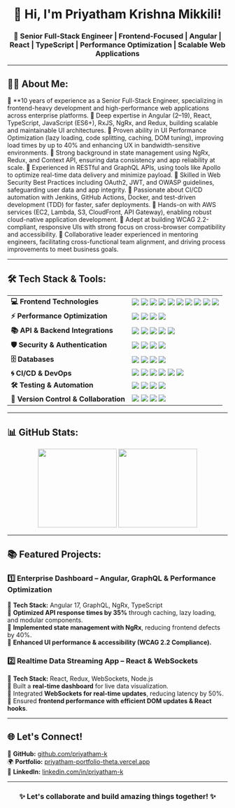 <h1 align="center">👋 Hi, I'm Priyatham Krishna Mikkili!</h1>  
<h3 align="center">🚀 Senior Full-Stack Engineer | Frontend-Focused | Angular | React | TypeScript | Performance Optimization | Scalable Web Applications</h3>  

---

## 👨‍💻 About Me:  
🔹 **10 years of experience as a Senior Full-Stack Engineer, specializing in frontend-heavy development and high-performance web applications across enterprise platforms.
🔹 Deep expertise in Angular (2–19), React, TypeScript, JavaScript (ES6+), RxJS, NgRx, and Redux, building scalable and maintainable UI architectures.
🔹 Proven ability in UI Performance Optimization (lazy loading, code splitting, caching, DOM tuning), improving load times by up to 40% and enhancing UX in bandwidth-sensitive environments.
🔹 Strong background in state management using NgRx, Redux, and Context API, ensuring data consistency and app reliability at scale.
🔹 Experienced in RESTful and GraphQL APIs, using tools like Apollo to optimize real-time data delivery and minimize payload.
🔹 Skilled in Web Security Best Practices including OAuth2, JWT, and OWASP guidelines, safeguarding user data and app integrity.
🔹 Passionate about CI/CD automation with Jenkins, GitHub Actions, Docker, and test-driven development (TDD) for faster, safer deployments.
🔹 Hands-on with AWS services (EC2, Lambda, S3, CloudFront, API Gateway), enabling robust cloud-native application development.
🔹 Adept at building WCAG 2.2-compliant, responsive UIs with strong focus on cross-browser compatibility and accessibility.
🔹 Collaborative leader experienced in mentoring engineers, facilitating cross-functional team alignment, and driving process improvements to meet business goals. 

---

## 🛠️ Tech Stack & Tools:  

<table align="center">
  <tr>
    <td><b>💻 Frontend Technologies</b></td>
    <td align="left">
      <img src="https://img.shields.io/badge/Angular-DD0031?style=for-the-badge&logo=angular&logoColor=white"/>  
      <img src="https://img.shields.io/badge/React-61DAFB?style=for-the-badge&logo=react&logoColor=black"/>  
      <img src="https://img.shields.io/badge/TypeScript-007ACC?style=for-the-badge&logo=typescript&logoColor=white"/>  
      <img src="https://img.shields.io/badge/RxJS-B7178C?style=for-the-badge&logo=reactivex&logoColor=white"/>  
      <img src="https://img.shields.io/badge/NgRx-DC143C?style=for-the-badge&logo=redux&logoColor=white"/>  
      <img src="https://img.shields.io/badge/Redux-764ABC?style=for-the-badge&logo=redux&logoColor=white"/>  
      <img src="https://img.shields.io/badge/Material_UI-007FFF?style=for-the-badge&logo=mui&logoColor=white"/>  
      <img src="https://img.shields.io/badge/Tailwind_CSS-06B6D4?style=for-the-badge&logo=tailwindcss&logoColor=white"/>  
      <img src="https://img.shields.io/badge/Bootstrap-7952B3?style=for-the-badge&logo=bootstrap&logoColor=white"/>  
      <img src="https://img.shields.io/badge/SCSS-CC6699?style=for-the-badge&logo=sass&logoColor=white"/>  
    </td>
  </tr>
  <tr>
    <td><b>⚡ Performance Optimization</b></td>
    <td align="left">
      <img src="https://img.shields.io/badge/Lazy_Loading-000000?style=for-the-badge"/>  
      <img src="https://img.shields.io/badge/Code_Splitting-FF4500?style=for-the-badge"/>  
      <img src="https://img.shields.io/badge/Caching_Strategies-4682B4?style=for-the-badge"/>  
      <img src="https://img.shields.io/badge/Lighthouse_Performance_Audits-32CD32?style=for-the-badge"/>  
    </td>
  </tr>
  <tr>
    <td><b>📚 API & Backend Integrations</b></td>
    <td align="left">
      <img src="https://img.shields.io/badge/GraphQL-E10098?style=for-the-badge&logo=graphql&logoColor=white"/>  
      <img src="https://img.shields.io/badge/RESTful_APIs-000000?style=for-the-badge&logo=postman&logoColor=white"/>  
      <img src="https://img.shields.io/badge/Node.js-43853D?style=for-the-badge&logo=node.js&logoColor=white"/>  
      <img src="https://img.shields.io/badge/Express.js-404D59?style=for-the-badge"/>  
      <img src="https://img.shields.io/badge/WebSockets-008080?style=for-the-badge"/>  
    </td>
  </tr>
  <tr>
    <td><b>🛡️ Security & Authentication</b></td>
    <td align="left">
      <img src="https://img.shields.io/badge/OAuth2-4682B4?style=for-the-badge"/>  
      <img src="https://img.shields.io/badge/JWT-FF4500?style=for-the-badge"/>  
      <img src="https://img.shields.io/badge/Web_Security_Best_Practices-32CD32?style=for-the-badge"/>  
      <img src="https://img.shields.io/badge/OWASP_Top_10-FFD700?style=for-the-badge"/>  
    </td>
  </tr>
  <tr>
    <td><b>🗄️ Databases</b></td>
    <td align="left">
      <img src="https://img.shields.io/badge/MongoDB-4EA94B?style=for-the-badge&logo=mongodb&logoColor=white"/>  
      <img src="https://img.shields.io/badge/MySQL-4479A1?style=for-the-badge&logo=mysql&logoColor=white"/>  
      <img src="https://img.shields.io/badge/PostgreSQL-316192?style=for-the-badge&logo=postgresql&logoColor=white"/>  
      <img src="https://img.shields.io/badge/ClickHouse-FFD700?style=for-the-badge"/>  
    </td>
  </tr>
  <tr>
    <td><b>🌀 CI/CD & DevOps</b></td>
    <td align="left">
      <img src="https://img.shields.io/badge/GitHub_Actions-2088FF?style=for-the-badge&logo=github-actions&logoColor=white"/>  
      <img src="https://img.shields.io/badge/Jenkins-D24939?style=for-the-badge&logo=jenkins&logoColor=white"/>  
      <img src="https://img.shields.io/badge/Docker-2496ED?style=for-the-badge&logo=docker&logoColor=white"/>  
      <img src="https://img.shields.io/badge/Kubernetes-326CE5?style=for-the-badge&logo=kubernetes&logoColor=white"/>  
      <img src="https://img.shields.io/badge/AWS-232F3E?style=for-the-badge&logo=amazon-aws&logoColor=white"/>  
      <img src="https://img.shields.io/badge/Azure-0089D6?style=for-the-badge&logo=microsoft-azure&logoColor=white"/>  
    </td>
  </tr>
  <tr>
    <td><b>🛠 Testing & Automation</b></td>
    <td align="left">
      <img src="https://img.shields.io/badge/Jest-C21325?style=for-the-badge&logo=jest&logoColor=white"/>  
      <img src="https://img.shields.io/badge/Cypress-17202C?style=for-the-badge&logo=cypress&logoColor=white"/>  
      <img src="https://img.shields.io/badge/Karma-4479A1?style=for-the-badge&logo=karma&logoColor=white"/>  
      <img src="https://img.shields.io/badge/Jasmine-8A4182?style=for-the-badge"/>  
    </td>
  </tr>
  <tr>
    <td><b>🔧 Version Control & Collaboration</b></td>
    <td align="left">
      <img src="https://img.shields.io/badge/Git-F05032?style=for-the-badge&logo=git&logoColor=white"/>  
      <img src="https://img.shields.io/badge/GitHub-181717?style=for-the-badge&logo=github&logoColor=white"/>  
      <img src="https://img.shields.io/badge/Bitbucket-0052CC?style=for-the-badge&logo=bitbucket&logoColor=white"/>  
      <img src="https://img.shields.io/badge/Jira-0052CC?style=for-the-badge&logo=jira&logoColor=white"/>  
    </td>
  </tr>
</table>


---

## 📊 GitHub Stats:  
<div align="center">  
  <b><img height="180em" src="https://github-readme-stats.vercel.app/api?username=priyatham-k&show_icons=true&theme=radical&count_private=true"/></b>  
  <b><img height="180em" src="https://github-readme-stats.vercel.app/api/top-langs/?username=priyatham-k&layout=compact&theme=radical"/></b>  
</div>  

---

## 📚 Featured Projects:  

### **1️⃣ Enterprise Dashboard – Angular, GraphQL & Performance Optimization**  
🔹 **Tech Stack:** Angular 17, GraphQL, NgRx, TypeScript  
🔹 **Optimized API response times by 35%** through caching, lazy loading, and modular components.  
🔹 **Implemented state management with NgRx**, reducing frontend defects by 40%.  
🔹 **Enhanced UI performance & accessibility (WCAG 2.2 Compliance).**  

### **2️⃣ Realtime Data Streaming App – React & WebSockets**  
🔹 **Tech Stack:** React, Redux, WebSockets, Node.js  
🔹 Built a **real-time dashboard** for live data visualization.  
🔹 Integrated **WebSockets for real-time updates**, reducing latency by 50%.  
🔹 Ensured **frontend performance with efficient DOM updates & React hooks**.  

---

## 🌐 Let's Connect!  

🔗 **GitHub:** [github.com/priyatham-k](https://github.com/priyatham-k)  
🌍 **Portfolio:** [priyatham-portfolio-theta.vercel.app](https://priyatham-portfolio-theta.vercel.app/)  
💼 **LinkedIn:** [linkedin.com/in/priyatham-k](https://www.linkedin.com/in/priyatham-k/)  

---

<h3 align="center">✨ Let's collaborate and build amazing things together! ✨</h3>  
